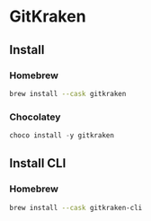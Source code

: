 # GitKraken

## Install

### Homebrew

```sh
brew install --cask gitkraken
```

### Chocolatey

```ps1
choco install -y gitkraken
```

## Install CLI

### Homebrew

```sh
brew install --cask gitkraken-cli
```
